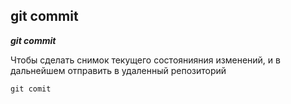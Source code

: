 ## git commit

***git commit***

Чтобы сделать снимок текущего состоянияния изменений, и в дальнейшем отправить в удаленный репозиторий


````bash=
git comit
````
